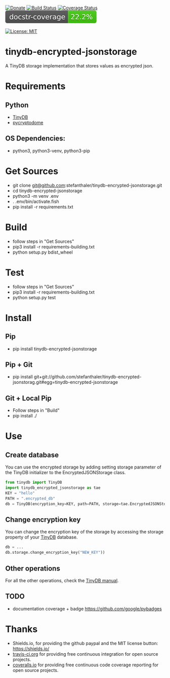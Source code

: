 [![Donate](https://img.shields.io/badge/Donate-PayPal-green.svg)](https://www.paypal.com/cgi-bin/webscr?cmd=_donations&business=C8FBBG2RZ5WYS&currency_code=EUR&source=url)
[![Build Status](https://travis-ci.com/stefanthaler/tinydb-encrypted-jsonstorage.svg?branch=master)](https://travis-ci.com/stefanthaler/tinydb-encrypted-jsonstorage)
[![Coverage Status](https://coveralls.io/repos/github/stefanthaler/tinydb-encrypted-jsonstorage/badge.svg?branch=master)](https://coveralls.io/github/stefanthaler/tinydb-encrypted-jsonstorage?branch=master)
[![Documentation Status](./badges/doc_coverage.svg)](https://pypi.org/project/docstr-coverage/)

[![License: MIT](https://img.shields.io/badge/License-MIT-yellow.svg)](https://opensource.org/licenses/MIT)

# tinydb-encrypted-jsonstorage
A TinyDB storage implementation that stores values as encrypted json.

# Requirements
## Python
* [TinyDB](https://tinydb.readthedocs.io/en/latest/getting-started.html)
* [pycryptodome](https://pycryptodome.readthedocs.io/en/latest/)

## OS Dependencies:
* python3, python3-venv, python3-pip

# Get Sources
* git clone git@github.com:stefanthaler/tinydb-encrypted-jsonstorage.git
* cd tinydb-encrypted-jsonstorage
* python3 -m venv .env
* . .env/bin/activate.fish  
* pip install -r requirements.txt

# Build
* follow steps in "Get Sources"
* pip3 install -r requirements-building.txt
* python setup.py bdist_wheel

# Test
* follow steps in "Get Sources"
* pip3 install -r requirements-building.txt
* python setup.py test

# Install

## Pip
* pip install tinydb-encrypted-jsonstorage

## Pip + Git
* pip install git+git://github.com/stefanthaler/tinydb-encrypted-jsonstorag.git#egg=tinydb-encrypted-jsonstorage

## Git + Local Pip
* Follow steps in "Build"
* pip install ./

# Use

## Create database
You can use the encrypted storage by adding setting storage parameter of the TinyDB initializer to the EncryptedJSONStorage class.

``` python
from tinydb import TinyDB
import tinydb_encrypted_jsonstorage as tae
KEY = "hello"
PATH = ".encrypted_db"
db = TinyDB(encryption_key=KEY, path=PATH, storage=tae.EncryptedJSONStorage)
```

## Change encryption key
You can change the encryption key of the storage by accessing the storage property of your [TinyDB](https://tinydb.readthedocs.io/en/latest/index.html) database.

``` python
db = ...
db.storage.change_encryption_key("NEW_KEY"))
```

## Other operations

For all the other operations, check the [TinyDB manual](https://tinydb.readthedocs.io/en/latest/index.html).

## TODO
* documentation coverage + badge https://github.com/google/pybadges

# Thanks  
* Shields.io, for providing the github paypal and the MIT license button: https://shields.io/
* [travis-ci.org](https://travis-ci.org) for providing free continuous integration for open source projects.
* [coveralls.io](https://coveralls.io) for providing free continuous code coverage reporting for open source projects.
